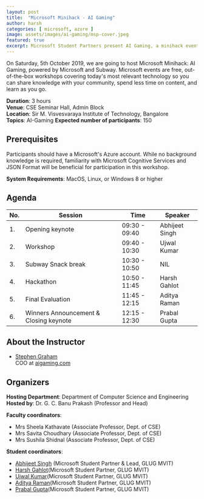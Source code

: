 ```yaml
---
layout: post
title:  "Microsoft Minihack - AI Gaming"
author: harsh
categories: [ microsoft, azure ]
image: assets/images/ai-gaming/msp-cover.jpeg
featured: true
excerpt: Microsoft Student Partners present AI Gaming, a minihack event at Sir M. Visvesvaraya Institute of Technology, Bangalore.
---
```

<!-- Add post written in markdown or html below -->
On Saturday, 5th October 2019, we are going to host Microsoft Minihack: AI Gaming, powered by Microsoft and Subway. Microsoft events are free, out-of-the-box workshops covering today's most relevant technology so you can share knowledge with your community, spend less time on content, and learn as you go.

**Duration**: 3 hours  
**Venue**: CSE Seminar Hall, Admin Block  
**Location**: Sir M. Visvesvaraya Institute of Technology, Bangalore  
**Topics**: AI-Gaming
**Expected number of participants**: 150

## Prerequisites
Participants should have a Microsoft's Azure account. While no background knowledge is required, familiarity with Microsoft Cognitive Services and JSON Format will be beneficial for participation in this workshop.

**System Requirements**: MacOS, Linux, or Windows 8 or higher

## Agenda

| No. | Session | Time | Speaker |
|-----|---------|------|---------|
|  1. | Opening keynote  | 09:30 - 09:40  | Abhijeet Singh |
|  2. | Workshop | 09:40 - 10:30  | Ujwal Kumar |
|  3. | Subway Snack break | 10:30 - 10:50 | NIL |
|  4. | Hackathon | 10:50 - 11:45 | Harsh Gahlot |
|  5. | Final Evaluation | 11:45 - 12:15 | Aditya Raman |
|  6. | Winners Announcement & Closing keynote | 12:15 - 12:30 | Prabal Gupta |

<!--
## The event

The event was organized by the *Computer Science & Engineering Department* of [Sir M. Visvesvaraya Institute of Technology, Bangalore](http://sirmvit.edu). The event began with an invocation keynote after which the technical sessions started. The event was sponsored by MLH, Microsoft, and Subway. Students were given a starter code with bugs for a 3D car racing game using Unity 3D. The aim of the workshop was to explain the workflow of Unity 3D for Windows Desktop game development and solve the bugs in the code to complete and play the game. The event ended with a closing keynote and a group photograph after which the audience was dispersed. -->

## About the Instructor

- [Stephen Graham](https://www.linkedin.com/in/stephenjgraham/)  
    COO at [aigaming.com](https://www.aigaming.com)

## Organizers
**Hosting Department**: Department of Computer Science and Engineering  
**Hosted by**: Dr. G. C. Banu Prakash (Professor and Head)  

**Faculty coordinators**:
- Mrs Sheela Kathavate (Associate Professor, Dept. of CSE)
- Mrs Savita Choudhary (Associate Professor, Dept. of CSE)
- Mrs Sushila Shidnal (Associate Professor, Dept. of CSE)

**Student coordinators**:
- [Abhijeet Singh](http://absingh.com) (Microsoft Student Partner & Lead, GLUG MVIT)
- [Harsh Gahlot](https://www.linkedin.com/in/hersh257/)(Microsoft Student Partner, GLUG MVIT)
- [Ujwal Kumar](https://www.linkedin.com/in/ujwal-kumar-a096b179/)(Microsoft Student Partner, GLUG MVIT)
- [Aditya Raman](https://www.linkedin.com/in/ramanaditya/)(Microsoft Student Partner, GLUG MVIT)
- [Prabal Gupta](https://www.linkedin.com/in/prabal-gupta-63722b146/)(Microsoft Student Partner, GLUG MVIT)
